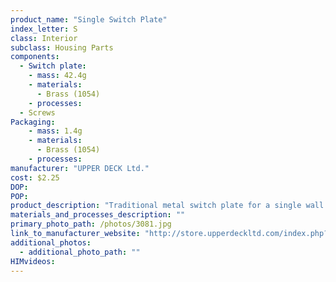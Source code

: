 ```yaml
---
product_name: "Single Switch Plate"
index_letter: S
class: Interior
subclass: Housing Parts
components:
  - Switch plate:
    - mass: 42.4g
    - materials:
      - Brass (1054)
    - processes:
  - Screws
Packaging:
    - mass: 1.4g
    - materials:
      - Brass (1054)
    - processes:
manufacturer: "UPPER DECK Ltd."
cost: $2.25
DOP: 
POP: 
product_description: "Traditional metal switch plate for a single wall switch"
materials_and_processes_description: ""
primary_photo_path: /photos/3081.jpg
link_to_manufacturer_website: "http://store.upperdeckltd.com/index.php?route=information/information&information_id=10"
additional_photos:
  - additional_photo_path: ""
HIMvideos:
---
```

